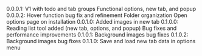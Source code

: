 0.0.0.1:
	V1 with todo and tab groups
	Functional options, new tab, and popup
0.0.0.2:
	Hover function bug fix and refinement
	Folder organization
	Open options page on installation
0.0.1.0:
	Added images in new tab
0.1.0.0:
	Reading list tool added (new tab, options, and popup)
	Bug fixes and performance improvements
0.1.0.1:
	Background images bug fixes
0.1.0.2:
	Background images bug fixes
0.1.1.0:
	Save and load new tab data in options menu
